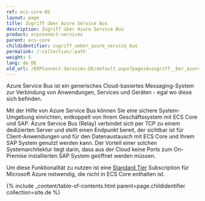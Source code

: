 ```yaml
---
ref: ecs-core-05
layout: page
title: Zugriff über Azure Service Bus
description: Zugriff über Azure Service Bus
product: erpconnect-services
parent: ecs-core
childidentifier: zugriff_ueber_azure_service_bus
permalink: /:collection/:path
weight: 5
lang: de_DE
old_url: /ERPConnect-Services-DE/default.aspx?pageid=zugriff__ber_azure_service_bus
---
```


Azure Service Bus ist ein generisches Cloud-basiertes Messaging-System zur Verbindung von Anwendungen, Services und Geräten - egal wo diese sich befinden. 

Mit der Hilfe von Azure Service Bus können Sie eine sichere System-Umgebung einrichten, entkoppelt von Ihrem Geschäftssystem mit ECS Core und SAP. Azure Service Bus (Relay) verbindet sich per TCP zu einem dedizierten Server und stellt einen Endpunkt bereit, der sichtbar ist für Client-Anwendungen und für den Datenaustausch mit ECS Core und Ihrem SAP System genutzt werden kann. 
Der Vorteil einer solchen Systemarchitektur liegt darin, dass aus der Cloud keine Ports zum On-Premise installierten SAP System geöffnet werden müssen. 

Um diese Funktionalität zu nutzen ist eine [Standard Tier](https://azure.microsoft.com/de-de/pricing/details/service-bus/) Subscription für Microsoft Azure notwendig, die nicht in ECS Core enthalten ist. 

{% include _content/table-of-contents.html parent=page.childidentifier collection=site.de %}